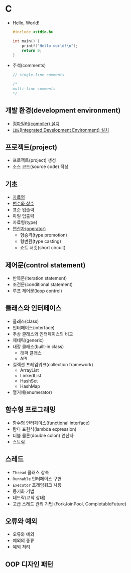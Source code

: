 # C

- Hello, World!

  ```c
  #include <stdio.h>

  int main() {
      printf("Hello world!\n");
      return 0;
  }
  ```

- 주석(comments)

  ```c
  // single-line comments

  /*
  multi-line comments
  */
  ```

## 개발 환경(development environment)

- [컴파일러(compiler) 설치](./c/compiler.md)
- [`IDE`(Integrated Development Environment) 설치](../../application/ide/vscode/setup.md)

## 프로젝트(project)

- 프로젝트(project) 생성
- 소스 코드(source code) 작성

## 기초

- [자료형](./c/basic/type.md)
- [변수와 상수](./c/basic/variable.md)
- 표준 입출력
- 파일 입출력
- 자료형(type)
- [연산자(operator)](./c/basic/operator.md)
  - 형승격(type promotion)
  - 형변환(type casting)
  - 쇼트 서킷(short circuit)

## 제어문(control statement)

- 반복문(iteration statement)
- 조건문(conditional statement)
- 루프 제어문(loop control)

## 클래스와 인터페이스

- 클래스(class)
- 인터페이스(interface)
- 추상 클래스와 인터페이스의 비교
- 제네릭(generic)
- 내장 클래스(built-in class)
  - 래퍼 클래스
  - API
- 컬렉션 프레임워크(collection framework)
  - ArrayList
  - LinkedList
  - HashSet
  - HashMap
- 열거체(enumerator)

## 함수형 프로그래밍

- 함수형 인터페이스(functional interface)
- 람다 표현식(lambda expression)
- 더블 콜론(double colon) 연산자
- 스트림

## 스레드

- `Thread` 클래스 상속
- `Runnable` 인터페이스 구현
- `Executor` 프레임워크 사용
- 동기화 기법
- 데드락(교착 상태)
- 고급 스레드 관리 기법 (ForkJoinPool, CompletableFuture)

## 오류와 예외

- 오류와 예외
- 예외의 종류
- 예외 처리

## OOP 디자인 패턴

<!-- TODO -->
